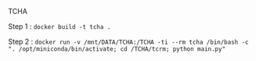 TCHA

Step 1 : ```docker build -t tcha .```

Step 2 : ```docker run -v /mnt/DATA/TCHA:/TCHA -ti --rm tcha /bin/bash -c ". /opt/miniconda/bin/activate; cd /TCHA/tcrm; python main.py"```
